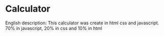# Calculator
English description:
This calculator was create in html css and javascript.
70% in javascript, 20% in css and 10% in html
